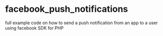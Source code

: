 # facebook_push_notifications
full example code on how to send a push notification from an app to a user using facebook SDK for PHP
